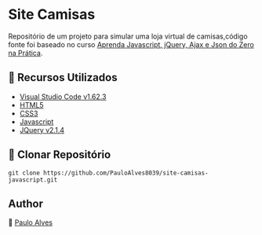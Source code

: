 # Site Camisas
Repositório de um projeto para simular uma loja virtual de camisas,código fonte foi baseado no curso
[Aprenda Javascript, jQuery, Ajax e Json do Zero na Prática](https://www.udemy.com/course/aprenda-javascript-com-facilidade-do-zero/).

## :wrench: Recursos Utilizados

- [Visual Studio Code v1.62.3](https://code.visualstudio.com/)
- [HTML5](https://www.w3schools.com/html/)
- [CSS3](https://www.w3schools.com/css/)
- [Javascript](https://developer.mozilla.org/pt-BR/docs/Web/JavaScript)
- [JQuery v2.1.4](https://jquery.com/)

## :floppy_disk: Clonar Repositório

`git clone https://github.com/PauloAlves8039/site-camisas-javascript.git`

## Author

:boy: [Paulo Alves](https://github.com/PauloAlves8039)
